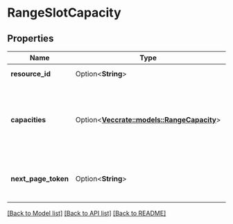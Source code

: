 # RangeSlotCapacity

## Properties

Name | Type | Description | Notes
------------ | ------------- | ------------- | -------------
**resource_id** | Option<**String**> | Resource Identifier. | [optional]
**capacities** | Option<[**Vec<crate::models::RangeCapacity>**](RangeCapacity.md)> | Array of range capacities where each entry is for a specific capacity type. | [optional]
**next_page_token** | Option<**String**> | Next page token, if there are more pages. | [optional]

[[Back to Model list]](../README.md#documentation-for-models) [[Back to API list]](../README.md#documentation-for-api-endpoints) [[Back to README]](../README.md)


